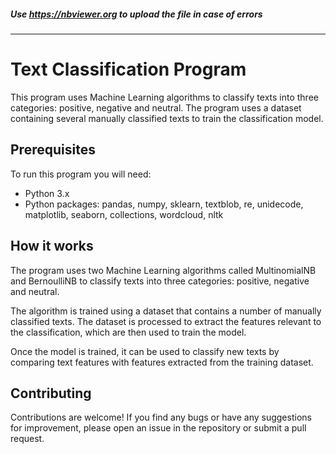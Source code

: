 ##### Use https://nbviewer.org to upload the file in case of errors
---

# Text Classification Program

This program uses Machine Learning algorithms to classify texts into three categories: positive, negative and neutral. The program uses a dataset containing several manually classified texts to train the classification model.

## Prerequisites

To run this program you will need:

- Python 3.x
- Python packages: pandas, numpy, sklearn, textblob, re, unidecode, matplotlib, seaborn, collections, wordcloud, nltk

## How it works

The program uses two Machine Learning algorithms called MultinomialNB and BernoulliNB to classify texts into three categories: positive, negative and neutral.

The algorithm is trained using a dataset that contains a number of manually classified texts. The dataset is processed to extract the features relevant to the classification, which are then used to train the model.

Once the model is trained, it can be used to classify new texts by comparing text features with features extracted from the training dataset.

## Contributing

Contributions are welcome! If you find any bugs or have any suggestions for improvement, please open an issue in the repository or submit a pull request.
